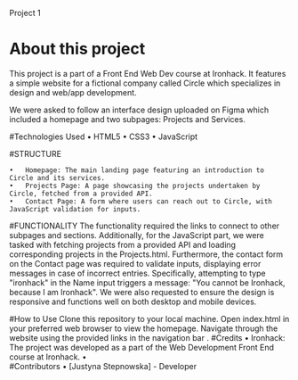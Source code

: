 Project 1 
# About this project
This project is a part of a Front End Web Dev course at Ironhack.
It features a simple website for a fictional company called Circle which specializes in design and web/app development.

We were asked to follow an interface design uploaded on Figma which included a homepage and two subpages: Projects and Services.

#Technologies Used
	•	HTML5
	•	CSS3
	•	JavaScript


#STRUCTURE

	•	Homepage: The main landing page featuring an introduction to Circle and its services.
	•	Projects Page: A page showcasing the projects undertaken by Circle, fetched from a provided API.
	•	Contact Page: A form where users can reach out to Circle, with JavaScript validation for inputs.


#FUNCTIONALITY
The functionality required the links to connect to other subpages and sections. Additionally, for the JavaScript part, we were tasked with fetching projects from a provided API and loading corresponding projects in the Projects.html. Furthermore, the contact form on the Contact page was required to validate inputs, displaying error messages in case of incorrect entries. Specifically, attempting to type "ironhack" in the Name input triggers a message: "You cannot be Ironhack, because I am Ironhack".
We were also requested to ensure the design is responsive and functions well on both desktop and mobile devices.



#How to Use
		Clone this repository to your local machine.
		Open index.html in your preferred web browser to view the homepage.
		Navigate through the website using the provided links in the navigation bar
		.
#Credits
	•	Ironhack: The project was developed as a part of the Web Development Front End course at Ironhack.
	•	
#Contributors
	•	[Justyna Stepnowska] - Developer


